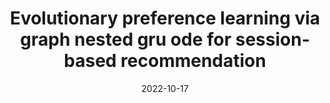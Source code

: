 ---
title: "Evolutionary preference learning via graph nested gru ode for session-based recommendation"
collection: publications
permalink: /publication/guo2022evolutionary
date: 2022-10-17
venue: "Proceedings of the 31st ACM International Conference on Information and Knowledge Management (CIKM '22)"
pages: "624-634"
authors: "Jiayan Guo, Peiyan Zhang, Chaozhuo Li, Xing Xie, Yan Zhang, Sunghun Kim"
excerpt: "Jiayan Guo, Peiyan Zhang, Chaozhuo Li, Xing Xie, Yan Zhang, Sunghun Kim. (2022). &quot;Evolutionary preference learning via graph nested gru ode for session-based recommendation.&quot; *Proceedings of the 31st ACM International Conference on Information and Knowledge Management (CIKM '22)*, pp. 624-634."
--- 